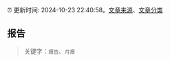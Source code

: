 :alarm_clock: 更新时间: 2024-10-23 22:40:58。[文章来源](/README.md)、[文章分类](/TAGS.md)

## 报告


> 关键字：`报告`、`月报`



